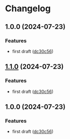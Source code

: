 # Changelog

## 1.0.0 (2024-07-23)

### Features

- first draft ([dc30c56](https://github.com/alexymantha/backgroundmusic-streamdeck/commit/dc30c5651c22896d342823a00db70c50a165ff59))

## [1.1.0](https://github.com/alexymantha/backgroundmusic-streamdeck/compare/v1.0.0...v1.1.0) (2024-07-23)

### Features

- first draft ([dc30c56](https://github.com/alexymantha/backgroundmusic-streamdeck/commit/dc30c5651c22896d342823a00db70c50a165ff59))

## 1.0.0 (2024-07-23)

### Features

- first draft ([dc30c56](https://github.com/alexymantha/backgroundmusic-streamdeck/commit/dc30c5651c22896d342823a00db70c50a165ff59))
